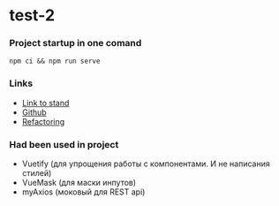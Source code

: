# test-2

### Project startup in one comand
```
npm ci && npm run serve
```
### Links

- [Link to stand](http://test-2-task.surge.sh/main)
- [Github](https://github.com/SergeyGuliy/test-2)
- [Refactoring](https://github.com/SergeyGuliy/test-2/blob/master/src/assets/test/sandbox.js)

### Had been used in project

- Vuetify (для упрощения работы с компонентами. И не написания стилей)
- VueMask (для маски инпутов)
- myAxios (моковый для REST api)

